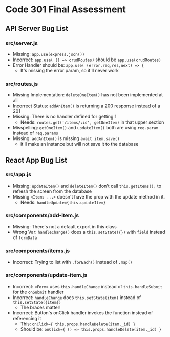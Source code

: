 # Code 301 Final Assessment

## API Server Bug List

### src/server.js

- Missing: `app.use(express.json())`
- Incorrect: `app.use( () => crudRoutes)` should be `app.use(crudRoutes)`
- Error Handler should be: `app.use( (error,req,res,next) => {`
  - It's missing the error param, so it'll never work

### src/routes.js

- Missing Implementation: `deleteOneItem()` has not been implemented at all
- Incorrect Status: `addAnItem()` is returning a 200 response instead of a 201
- Missing: There is no handler defined for getting 1
  - Needs: `routes.get('/items/:id', getOneItem)` in that upper section
- Misspelling: `getOneItem()` and  `updateItem()` both are using `req.param` instead of `req.params`
- Missing: `addAnItem()` is missing `await item.save()`
  - it'll make an instance but will not save it to the database

## React App Bug List

### src/app.js

- Missing: `updateItem()` and `deleteItem()` don't call `this.getItems();` to refresh the screen from the database
- Missing `<Items ...>` doesn't have the prop with the update method in it.
  - Needs: `handleUpdate={this.updateItem}`

### src/components/add-item.js

- Missing: There's not a default export in this class
- Wrong Var: `handleChange()` does a `this.setState({})` with `field` instead of `formData`

### src/components/items.js

- Incorrect: Trying to list with `.forEach()` instead of `.map()`

### src/components/update-item.js

- Incorrect: `<Form>` uses `this.handleChange` instead of `this.handleSubmit` for the `onSubmit` handler
- Incorrect: `handleChange` does `this.setState(item)` instead of `this.setState({item})`
  - The braces matter!
- Incorrect: Button's onClick handler invokes the function instead of referencing it
  - This: `onClick={ this.props.handleDelete(item._id) }`
  - Should be: `onClick={ () => this.props.handleDelete(item._id) }`
